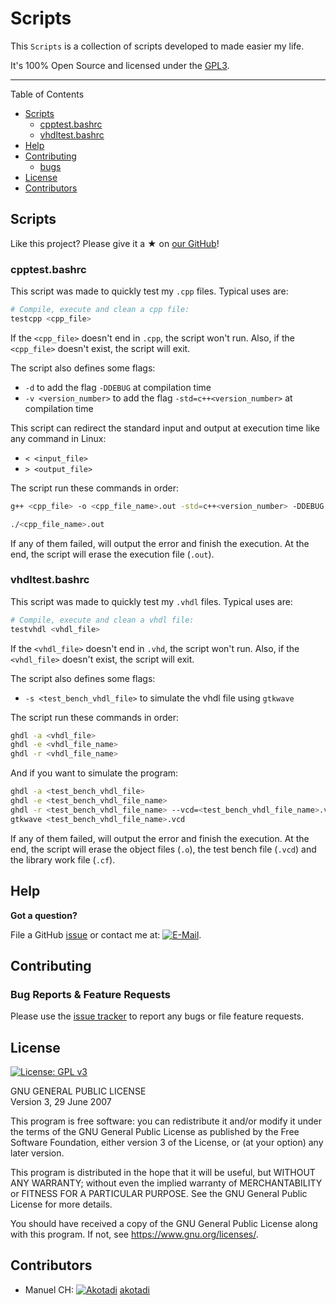 # Scripts 


This `Scripts` is a collection of scripts developed to made easier my life.

It's 100% Open Source and licensed under the [GPL3](LICENSE).

---

Table of Contents
* [Scripts](#scripts)
  * [cpptest.bashrc](#cpptestbashrc)
  * [vhdltest.bashrc](#vhdltestbashrc)
* [Help](#help)
* [Contributing](#scripts)
  * [bugs](#Bug_Reports_&_Feature_Requests)
* [License](#license)
* [Contributors](#contributors)

## Scripts

Like this project? Please give it a ★ on [our GitHub](https://github.com/akotadi/Scripts)! 

### cpptest.bashrc

This script was made to quickly test my `.cpp` files. Typical uses are:
```bash
# Compile, execute and clean a cpp file:
testcpp <cpp_file>
```
If the `<cpp_file>` doesn't end in `.cpp`, the script won't run. Also, if the `<cpp_file>` doesn't exist, the script will exit.

The script also defines some flags:
* `-d`  to add the flag `-DDEBUG` at compilation time
* `-v <version_number>`  to add the flag `-std=c++<version_number>` at compilation time

This script can redirect the standard input and output at execution time like any command in Linux:
* `< <input_file>` 
* `> <output_file>` 

The script run these commands in order:
```bash
g++ <cpp_file> -o <cpp_file_name>.out -std=c++<version_number> -DDEBUG
```

```bash
./<cpp_file_name>.out
```

If any of them failed, will output the error and finish the execution.
At the end, the script will erase the execution file (`.out`).

### vhdltest.bashrc

This script was made to quickly test my `.vhdl` files. Typical uses are:
```bash
# Compile, execute and clean a vhdl file:
testvhdl <vhdl_file>
```
If the `<vhdl_file>` doesn't end in `.vhd`, the script won't run. Also, if the `<vhdl_file>` doesn't exist, the script will exit.

The script also defines some flags:
* `-s <test_bench_vhdl_file>`  to simulate the vhdl file using `gtkwave`

The script run these commands in order:

```bash
ghdl -a <vhdl_file>
ghdl -e <vhdl_file_name>
ghdl -r <vhdl_file_name>
```

And if you want to simulate the program:

```bash
ghdl -a <test_bench_vhdl_file>
ghdl -e <test_bench_vhdl_file_name>
ghdl -r <test_bench_vhdl_file_name> --vcd=<test_bench_vhdl_file_name>.vcd
gtkwave <test_bench_vhdl_file_name>.vcd
```

If any of them failed, will output the error and finish the execution.
At the end, the script will erase the object files (`.o`), the test bench file (`.vcd`) and the library work file (`.cf`).


## Help

**Got a question?**

File a GitHub [issue](https://github.com/akotadi/Scripts/issues) or contact me at: 
[![E-Mail](https://img.shields.io/badge/email-hello@cloudposse.com-blue.svg)][email].

## Contributing

### Bug Reports & Feature Requests

Please use the [issue tracker](https://github.com/akotadi/Scripts/issues) to report any bugs or file feature requests.


## License 

[![License: GPL v3](https://img.shields.io/badge/License-GPL%20v3-blue.svg)](https://www.gnu.org/licenses/gpl-3.0)

GNU GENERAL PUBLIC LICENSE  
Version 3, 29 June 2007

This program is free software: you can redistribute it and/or modify
it under the terms of the GNU General Public License as published by
the Free Software Foundation, either version 3 of the License, or
(at your option) any later version.

This program is distributed in the hope that it will be useful,
but WITHOUT ANY WARRANTY; without even the implied warranty of
MERCHANTABILITY or FITNESS FOR A PARTICULAR PURPOSE.  See the
GNU General Public License for more details.

You should have received a copy of the GNU General Public License
along with this program.  If not, see <https://www.gnu.org/licenses/>.

## Contributors
* Manuel CH: [<img title="Akotadi" src="http://www.iconninja.com/ico/16/github-4286.ico"/>][github] [akotadi][github]



  [github]: https://github.com/akotadi/
  [email]: mailto:manuel_7795@hotmail.com?subject=Scripts-Repository&body=https://github.com/akotadi/Scripts


